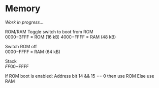 # Memory

_Work in progress..._

ROM/RAM	
Toggle switch to boot from ROM	
	$0000-$3FFF = ROM (16 kB)
	$4000-$FFFF = RAM (48 kB)
	
Switch ROM off	
	$0000-$FFFF = RAM (64 kB)
	
Stack	
	$FF00-$FFFF
	
If ROM boot is enabled:	
	Address bit 14 && 15 == 0 then use ROM
	Else use RAM

